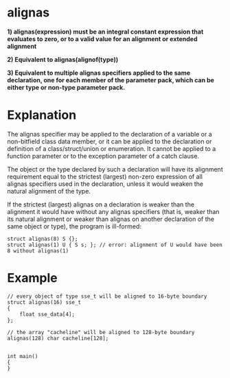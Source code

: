 # alignas
**1) alignas(expression) must be an integral constant expression that evaluates to zero, or to a valid value for an alignment or extended alignment**

**2) Equivalent to alignas(alignof(type))**

**3) Equivalent to multiple alignas specifiers applied to the same declaration, one for each member of the parameter pack, which can be either type or non-type parameter pack.**

# Explanation
The alignas specifier may be applied to the declaration of a variable or a non-bitfield class data member, or it can be applied to the declaration or definition of a class/struct/union or enumeration. It cannot be applied to a function parameter or to the exception parameter of a catch clause.

The object or the type declared by such a declaration will have its alignment requirement equal to the strictest (largest) non-zero expression of all alignas specifiers used in the declaration, unless it would weaken the natural alignment of the type.

If the strictest (largest) alignas on a declaration is weaker than the alignment it would have without any alignas specifiers (that is, weaker than its natural alignment or weaker than alignas on another declaration of the same object or type), the program is ill-formed:
<pre><code>struct alignas(8) S {};
struct alignas(1) U { S s; }; // error: alignment of U would have been 8 without alignas(1)
</code></pre>

# Example

<pre><code>// every object of type sse_t will be aligned to 16-byte boundary
struct alignas(16) sse_t
{
    float sse_data[4];
};
 
// the array "cacheline" will be aligned to 128-byte boundary
alignas(128) char cacheline[128];
 
 
int main()
{
}
</code></pre>